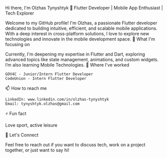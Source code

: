 Hi there, I'm Olzhas Tynyshtyk 👋
Flutter Developer | Mobile App Enthusiast | Tech Explorer

Welcome to my GitHub profile! I'm Olzhas, a passionate Flutter developer dedicated to building intuitive, efficient, and scalable mobile applications. With a deep interest in cross-platform solutions, I love to explore new technologies and innovate in the mobile development space.
🌱 What I'm focusing on

Currently, I'm deepening my expertise in Flutter and Dart, exploring advanced topics like state management, animations, and custom widgets. I’m also learning Mobile Technologies.
💼 Where I've worked

    GOV4C - Junior/Intern Flutter Developer
    CodeUnion - Intern Flutter Developer

📫 How to reach me

    LinkedIn: www.linkedin.com/in/olzhas-tynyshtyk
    Email: tynyshtyk.olzhas@gmail.com

⚡ Fun fact

Love sport, active leisure

🤝 Let's Connect

Feel free to reach out if you want to discuss tech, work on a project together, or just want to say hi!
